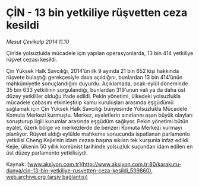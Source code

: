 # ÇİN - 13 bin yetkiliye rüşvetten ceza kesildi

*Mesut Çevikalp 2014.11.10*

<div class="pNewsDetailMainContent" itemprop="articleBody">
 <div id="newsSpot">
  Çin’de yolsuzlukla mücadele için yapılan operasyonlarda, 13 bin 414 yetkiliye rüşvet cezası kesildi.
 </div>
 <div id="newsText">
  <p>
   Çin Yüksek Halk Savcılığı, 2014’ün ilk 9 ayında 21 bin 652 kişi hakkında rüşvete bulaştığı gerekçesiyle dava açıldığını, bunlardan 13 bin 414’ünün mahkûmiyetle sonuçlandığını duyurdu. Açıklamada, ocak-eylül döneminde 35 bin 633 yetkilinin sorgulandığı, bunlardan 319’unun vali ya da daha üst düzey yetkililer olduğu ifade edildi. Pekin yönetimi, ülkedeki yolsuzlukla mücadele çabasını etkinleştirip kamu kuruluşları arasında eşgüdümü sağlamak için Çin Yüksek Halk Savcılığı bünyesinde Yolsuzlukla Mücadele Komuta Merkezi kurmuştu. Merkez, eyaletlerin sınırlarını aşan büyük olayları soruşturup ilgili kurumlar arasında eşgüdüm sağlıyor. Pekin yönetimi bütün eyalet, özerk bölge ve merkezlerde de benzeri Komuta Merkezi kurmayı planlıyor. Rüşvet aldığı eylülde mahkeme sonucunda ispatlanan parlamento yetkilisi Cheng Kejie’nin idam cezası başına sıkılan tek kurşunla infaz edildi. Kejie, ülkenin 50 yıllık komünist tarihinde yolsuzluk suçundan idam edilen en üst düzey parlamento yetkilisiydi.
  </p>
 </div>
</div>


Kaynak: [www.aksiyon.com.tr](http://www.aksiyon.com.tr:80/karakutu-dunya/cin-13-bin-yetkiliye-rusvetten-ceza-kesildi_539860), [web.archive.org (arşiv bağlantısı)](http://web.archive.org/web/20141223123715/http://www.aksiyon.com.tr:80/karakutu-dunya/cin-13-bin-yetkiliye-rusvetten-ceza-kesildi_539860)
